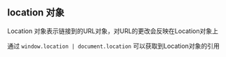 ## location 对象
Location 对象表示链接到的URL对象，对URL的更改会反映在Location对象上

通过 `window.location | document.location` 可以获取到Location对象的引用